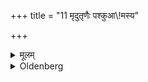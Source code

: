 +++
title = "11 मृदुतृणैः पश्कुआ\\!मस्य"

+++

<details><summary>मूलम्</summary>

मृदुतृणैः पश्कुआ\!मस्य ११
</details>

<details><summary>Oldenberg</summary>

11. (Soil covered) with tender grass, by one who is desirous of cattle.
</details>
